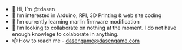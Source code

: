 - 👋 Hi, I’m @tdasen
- 👀 I’m interested in Arduino, RPI, 3D Printing & web site coding
- 🌱 I’m currently learning marlin firmware modification
- 💞️ I’m looking to collaborate on nothing at the moment. I do not have enough knowlege to colaborate in anything.
- 📫 How to reach me - dasengame@dasengame.com

<!---
tdasen/tdasen is a ✨ special ✨ repository because its `README.md` (this file) appears on your GitHub profile.
You can click the Preview link to take a look at your changes.
--->
